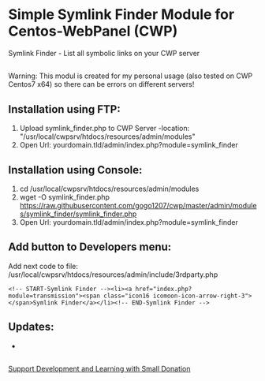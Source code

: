 # Simple Symlink Finder Module for Centos-WebPanel (CWP)
Symlink Finder - List all symbolic links on your CWP server
##
Warning: This modul is created for my personal usage (also tested on CWP Centos7 x64) so there can be errors on different servers!
##
## Installation using FTP:
  1) Upload symlink_finder.php to CWP Server
     -location: "/usr/local/cwpsrv/htdocs/resources/admin/modules"
  2) Open Url: yourdomain.tld/admin/index.php?module=symlink_finder

## Installation using Console:
  1) cd /usr/local/cwpsrv/htdocs/resources/admin/modules
  2) wget -O symlink_finder.php https://raw.githubusercontent.com/gogo1207/cwp/master/admin/modules/symlink_finder/symlink_finder.php
  3) Open Url: yourdomain.tld/admin/index.php?module=symlink_finder

## Add button to Developers menu:
Add next code to file: /usr/local/cwpsrv/htdocs/resources/admin/include/3rdparty.php
 ```
 <!-- START-Symlink Finder --><li><a href="index.php?module=transmission"><span class="icon16 icomoon-icon-arrow-right-3"></span>Symlink Finder</a></li><!-- END-Symlink Finder -->
 ```

## Updates:
  -

##
[Support Development and Learning with Small Donation](https://paypal.me/gogo1207)

